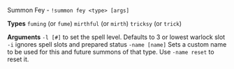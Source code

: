 Summon Fey - `!summon fey <type> [args]` 
 
**Types**
`fuming` (or `fume`)
`mirthful` (or `mirth`)
`tricksy` (or `trick`)
 
**Arguments**
`-l [#]` to set the spell level. Defaults to 3 or lowest warlock slot
`-i` ignores spell slots and prepared status
`-name [name]` Sets a custom name to be used for this and future summons of that type. Use `-name reset` to reset it.